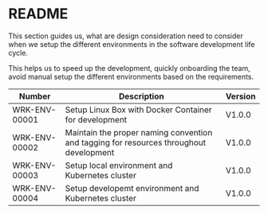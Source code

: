 # README
This section guides us, what are design consideration need to consider when we setup the different environments in the software development life cycle.

This helps us to speed up the development, quickly onboarding the team, avoid manual setup the different environments based on the requirements.

| Number        | Description                                                                            | Version |
| ------------- | -------------------------------------------------------------------------------------- | ------- |
| WRK-ENV-00001 | Setup Linux Box with Docker Container for development                                  | V1.0.0  |
| WRK-ENV-00002 | Maintain the proper naming convention and tagging for resources throughout development | V1.0.0  |
| WRK-ENV-00003 | Setup local environment and Kubernetes cluster                                         | V1.0.0  |
| WRK-ENV-00004 | Setup developemt environment and Kubernetes cluster                                    | V1.0.0  |


